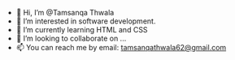 - 👋 Hi, I’m @Tamsanqa Thwala
- 👀 I’m interested in software development.
- 🌱 I’m currently learning HTML and CSS
- 💞️ I’m looking to collaborate on ...
- 📫 You can reach me by email: tamsanqathwala62@gmail.com

<!---
Tamsanqa743/Tamsanqa743 is a ✨ special ✨ repository because its `README.md` (this file) appears on your GitHub profile.
You can click the Preview link to take a look at your changes.
--->
